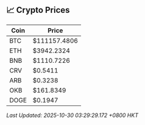 ## 📈 Crypto Prices

| Coin | Price |
| ---- | ----- |
| BTC | $111157.4806 |
| ETH | $3942.2324 |
| BNB | $1110.7226 |
| CRV | $0.5411 |
| ARB | $0.3238 |
| OKB | $161.8349 |
| DOGE | $0.1947 |

_Last Updated: 2025-10-30 03:29:29.172 +0800 HKT_